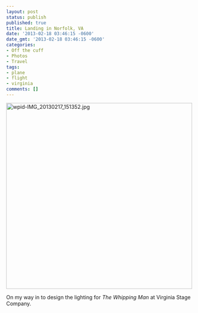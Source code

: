```yaml
---
layout: post
status: publish
published: true
title: Landing in Norfolk, VA
date: '2013-02-18 03:46:15 -0600'
date_gmt: '2013-02-18 03:46:15 -0600'
categories:
- Off the cuff
- Photos
- Travel
tags:
- plane
- flight
- virginia
comments: []
---
```


<a href="http://c9fdb1675999412f8bcb-7ceff41fb86acf15799809f3d548ce6b.r79.cf1.rackcdn.com/2/files/2013/02/wpid-IMG_20130217_151352.jpg"><img class="alignnone size-full wp-image-734" alt="wpid-IMG_20130217_151352.jpg" src="http://c9fdb1675999412f8bcb-7ceff41fb86acf15799809f3d548ce6b.r79.cf1.rackcdn.com/2/files/2013/02/wpid-IMG_20130217_151352.jpg" width="500" height="500" /></a>


On my way in to design the lighting for <em>The Whipping Man</em> at Virginia Stage Company.


